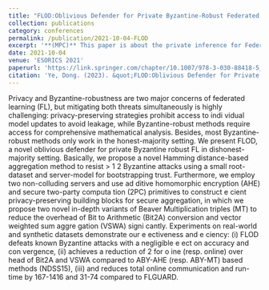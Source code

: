 ```yaml
---
title: "FLOD:Oblivious Defender for Private Byzantine-Robust Federated Learning with Dishonest-Majority"
collection: publications
category: conferences
permalink: /publication/2021-10-04-FLOD
excerpt: '**(MPC)** This paper is about the private inference for Federated Learning.'
date: 2021-10-04
venue: 'ESORICS 2021'
paperurl: 'https://link.springer.com/chapter/10.1007/978-3-030-88418-5_24'
citation: 'Ye, Dong. (2023). &quot;FLOD:Oblivious Defender for Private Byzantine-Robust Federated Learning with Dishonest-Majority.&quot; <i>ESORICS 2021</i>.'
---
```


Privacy and Byzantine-robustness are two major concerns of
 federated learning (FL), but mitigating both threats simultaneously is
 highly challenging: privacy-preserving strategies prohibit access to indi
vidual model updates to avoid leakage, while Byzantine-robust methods
 require access for comprehensive mathematical analysis. Besides, most
 Byzantine-robust methods only work in the honest-majority setting.
 We present FLOD, a novel oblivious defender for private Byzantine
robust FL in dishonest-majority setting. Basically, we propose a novel
 Hamming distance-based aggregation method to resist > 1 2 Byzantine
 attacks using a small root-dataset and server-model for bootstrapping
 trust. Furthermore, we employ two non-colluding servers and use ad
ditive homomorphic encryption (AHE) and secure two-party computa
tion (2PC) primitives to construct e cient privacy-preserving building
 blocks for secure aggregation, in which we propose two novel in-depth
 variants of Beaver Multiplication triples (MT) to reduce the overhead
 of Bit to Arithmetic (Bit2A) conversion and vector weighted sum aggre
gation (VSWA) signi cantly. Experiments on real-world and synthetic
 datasets demonstrate our e ectiveness and e ciency: (i) FLOD defeats
 known Byzantine attacks with a negligible e ect on accuracy and con
vergence, (ii) achieves a reduction of 2 for o ine (resp. online) over
head of Bit2A and VSWA compared to ABY-AHE (resp. ABY-MT) based
 methods (NDSS15), (iii) and reduces total online communication and
 run-time by 167-1416 and 31-74 compared to FLGUARD.
